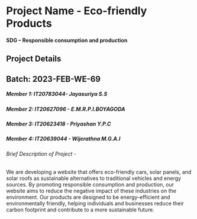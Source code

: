 # Project Name - Eco-friendly Products
#### SDG – Responsible consumption and production

## Project Details
## Batch: 2023-FEB-WE-69
##### Member 1: IT20783044- Jayasuriya S.S
##### Member 2: IT20627096 - E.M.R.P.I.BOYAGODA
##### Member 3: IT20623418 - Priyashan Y.P.C
##### Member 4: IT20639044 - Wijerathna M.G.A.I

###### Brief Description of Project -
We are developing a website that offers eco-friendly cars, solar panels, and solar roofs as sustainable alternatives to traditional vehicles and energy sources. By promoting responsible consumption and production, our website aims to reduce the negative impact of these industries on the environment. Our products are designed to be energy-efficient and environmentally friendly, helping individuals and businesses reduce their carbon footprint and contribute to a more sustainable future.

